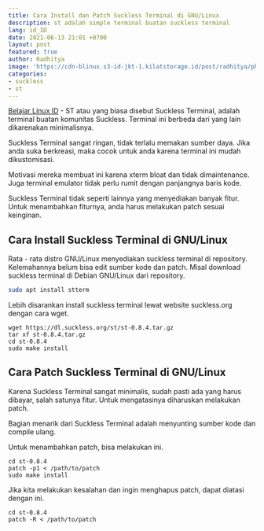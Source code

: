 ```yaml
---
title: Cara Install dan Patch Suckless Terminal di GNU/Linux
description: st adalah simple terminal buatan suckless terminal
lang: id_ID
date: 2021-06-13 21:01 +0700
layout: post
featured: true
author: Radhitya
image: 'https://cdn-blinux.s3-id-jkt-1.kilatstorage.id/post/radhitya/photo_2021-06-13_21-36-19.jpg'
categories:
- suckless
- st
---
```


[Belajar Linux ID](https://belajarlinux.id) - ST atau yang biasa disebut Suckless Terminal, adalah terminal buatan komunitas Suckless. Terminal ini berbeda dari yang lain dikarenakan minimalisnya.

Suckless Terminal sangat ringan, tidak terlalu memakan sumber daya. Jika anda suka berkreasi, maka cocok untuk anda karena terminal ini mudah dikustomisasi.

Motivasi mereka membuat ini karena xterm bloat dan tidak dimaintenance. Juga terminal emulator tidak perlu rumit dengan panjangnya baris kode.

Suckless Terminal tidak seperti lainnya yang menyediakan banyak fitur. Untuk menambahkan fiturnya, anda harus melakukan patch sesuai keinginan.

## Cara Install Suckless Terminal di GNU/Linux
Rata - rata distro GNU/Linux menyediakan suckless terminal di repository. Kelemahannya belum bisa edit sumber kode dan patch. Misal download suckless terminal di Debian GNU/Linux dari repository.
```bash
sudo apt install stterm
```
Lebih disarankan install suckless terminal lewat website suckless.org dengan cara wget.
```
wget https://dl.suckless.org/st/st-0.8.4.tar.gz
tar xf st-0.8.4.tar.gz
cd st-0.8.4
sudo make install
```

## Cara Patch Suckless Terminal di GNU/Linux
Karena Suckless Terminal sangat minimalis, sudah pasti ada yang harus dibayar, salah satunya fitur. Untuk mengatasinya diharuskan melakukan patch. 

Bagian menarik dari Suckless Terminal adalah menyunting sumber kode dan compile ulang.

Untuk menambahkan patch, bisa melakukan ini.
```
cd st-0.8.4
patch -p1 < /path/to/patch
sudo make install
```
Jika kita melakukan kesalahan dan ingin menghapus patch, dapat diatasi dengan ini.
```
cd st-0.8.4
patch -R < /path/to/patch
```

